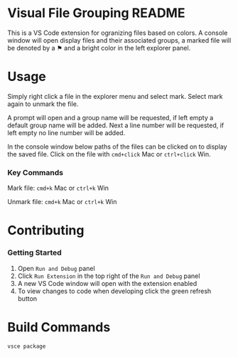 # Visual File Grouping README

This is a VS Code extension for ogranizing files based on colors. A console window will open display files and their associated groups, a marked file will be denoted by a ⚑ and a bright color in the left explorer panel. 

# Usage

Simply right click a file in the explorer menu and select mark. Select mark again to unmark the file. 

A prompt will open and a group name will be requested, if left empty a default group name will be added. Next a line number will be requested, if left empty no line number will be added. 

In the console window below paths of the files can be clicked on to display the saved file. Click on the file with `cmd+click` Mac or `ctrl+click` Win.

### Key Commands 
Mark file: `cmd+k` Mac or `ctrl+k` Win

Unmark file: `cmd+k` Mac or `ctrl+k` Win 

# Contributing
### Getting Started
1. Open `Run and Debug` panel
2. Click `Run Extension` in the top right of the `Run and Debug` panel
3. A new VS Code window will open with the extension enabled 
4. To view changes to code when developing click the green refresh button

# Build Commands
`vsce package`